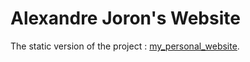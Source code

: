 # Alexandre Joron's Website

The static version of the project : [my_personal_website](https://github.com/xXifly/my_personal_website).
